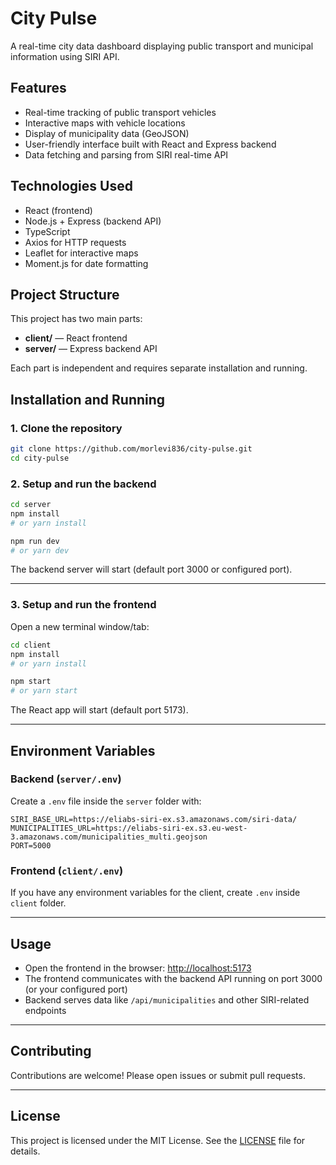 # City Pulse

A real-time city data dashboard displaying public transport and municipal information using SIRI API.

## Features

- Real-time tracking of public transport vehicles
- Interactive maps with vehicle locations
- Display of municipality data (GeoJSON)
- User-friendly interface built with React and Express backend
- Data fetching and parsing from SIRI real-time API

## Technologies Used

- React (frontend)
- Node.js + Express (backend API)
- TypeScript
- Axios for HTTP requests
- Leaflet for interactive maps
- Moment.js for date formatting

## Project Structure

This project has two main parts:

- **client/** — React frontend
- **server/** — Express backend API

Each part is independent and requires separate installation and running.

## Installation and Running

### 1. Clone the repository

```bash
git clone https://github.com/morlevi836/city-pulse.git
cd city-pulse
```

### 2. Setup and run the backend

```bash
cd server
npm install
# or yarn install

npm run dev
# or yarn dev
```

The backend server will start (default port 3000 or configured port).

---

### 3. Setup and run the frontend

Open a new terminal window/tab:

```bash
cd client
npm install
# or yarn install

npm start
# or yarn start
```

The React app will start (default port 5173).

---

## Environment Variables

### Backend (`server/.env`)

Create a `.env` file inside the `server` folder with:

```
SIRI_BASE_URL=https://eliabs-siri-ex.s3.amazonaws.com/siri-data/
MUNICIPALITIES_URL=https://eliabs-siri-ex.s3.eu-west-3.amazonaws.com/municipalities_multi.geojson
PORT=5000
```

### Frontend (`client/.env`)

If you have any environment variables for the client, create `.env` inside `client` folder.

---

## Usage

- Open the frontend in the browser: [http://localhost:5173](http://localhost:5173)
- The frontend communicates with the backend API running on port 3000 (or your configured port)
- Backend serves data like `/api/municipalities` and other SIRI-related endpoints

---

## Contributing

Contributions are welcome! Please open issues or submit pull requests.

---

## License

This project is licensed under the MIT License. See the [LICENSE](LICENSE) file for details.
